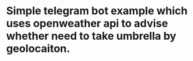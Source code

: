 # Simple telegram bot example which uses openweather api to advise whether need to take umbrella by geolocaiton. 
